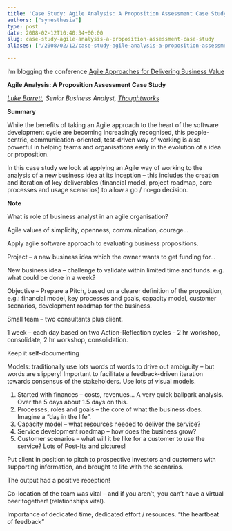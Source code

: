 ```yaml
---
title: 'Case Study: Agile Analysis: A Proposition Assessment Case Study'
authors: ["synesthesia"]
type: post
date: 2008-02-12T10:40:34+00:00
slug: case-study-agile-analysis-a-proposition-assessment-case-study 
aliases: ["/2008/02/12/case-study-agile-analysis-a-proposition-assessment-case-study"]

---
```

I’m blogging the conference [Agile Approaches for Delivering Business Value][1]

**Agile Analysis: A Proposition Assessment Case Study** 

_[Luke Barrett][2], Senior Business Analyst, [Thoughtworks][3]_

**Summary**

While the benefits of taking an Agile approach to the heart of the software development cycle are becoming increasingly recognised, this people-centric, communication-oriented, test-driven way of working is also powerful in helping teams and organisations early in the evolution of a idea or proposition.

In this case study we look at applying an Agile way of working to the analysis of a new business idea at its inception &#8211; this includes the creation and iteration of key deliverables (financial model, project roadmap, core processes and usage scenarios) to allow a go / no-go decision.

**Note**

What is role of business analyst in an agile organisation?

Agile values of simplicity, openness, communication, courage…

Apply agile software approach to evaluating business propositions.

Project – a new business idea which the owner wants to get funding for…

New business idea – challenge to validate within limited time and funds. e.g. what could be done in a week?

Objective – Prepare a Pitch, based on a clearer definition of the proposition, e.g.: financial model, key processes and goals, capacity model, customer scenarios, development roadmap for the business.

Small team – two consultants plus client.

1 week &#8211; each day based on two Action-Reflection cycles – 2 hr workshop, consolidate, 2 hr workshop, consolidation.

Keep it self-documenting

Models: traditionally use lots words of words to drive out ambiguity – but words are slippery! Important to facilitate a feedback-driven iteration towards consensus of the stakeholders. Use lots of visual models.

<ol class="decimal">
  <li>
    Started with finances – costs, revenues… A very quick ballpark analysis. Over the 5 days about 1.5 days on this.
  </li>
  <li>
    Processes, roles and goals – the core of what the business does. Imagine a “day in the life”.
  </li>
  <li>
    Capacity model – what resources needed to deliver the service?
  </li>
  <li>
    Service development roadmap – how does the business grow?
  </li>
  <li>
    Customer scenarios – what will it be like for a customer to use the service? Lots of Post-Its and pictures!
  </li>
</ol>

Put client in position to pitch to prospective investors and customers with supporting information, and brought to life with the scenarios.

The output had a positive reception!

Co-location of the team was vital – and if you aren’t, you can’t have a virtual beer together! (relationships vital).

Importance of dedicated time, dedicated effort / resources. “the heartbeat of feedback”

 [1]: https://www.unicom.co.uk/product_detail.asp?prdid=1547
 [2]: https://more-white-space.blogspot.com/
 [3]: https://www.thoughtworks.com/